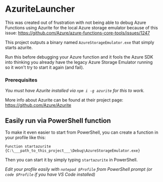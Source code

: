 # AzuriteLauncher

This was created out of frustration with not being able to debug Azure Functions using Azurite for the local Azure storage emulator because of this issue:
https://github.com/Azure/azure-functions-core-tools/issues/1247

This project outputs a binary named `AzureStorageEmulator.exe` that simply starts azurite.

Run this before debugging your Azure function and it fools the Azure SDK into thinking you already have the legacy Azure Storage Emulator running so it won't try to start it again (and fail).

### Prerequisites

*You must have Azurite installed via `npm i -g azurite` for this to work.*

More info about Azurite can be found at their project page: https://github.com/Azure/Azurite

## Easily run via PowerShell function

To make it even easier to start from PowerShell, you can create a function in your profile like this:

`Function startazurite {C:\___path_to_this_project___\Debug\AzureStorageEmulator.exe}`

Then you can start it by simply typing `startazurite` in PowerShell.

*Edit your profile easily with `notepad $Profile` from PowerShell prompt (or `code $Profile` if you have VS Code installed)*
